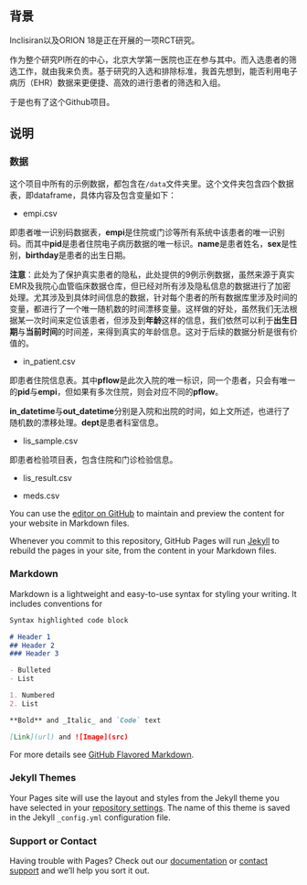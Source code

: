 ## 背景

Inclisiran以及ORION 18是正在开展的一项RCT研究。

作为整个研究PI所在的中心，北京大学第一医院也正在参与其中。而入选患者的筛选工作，就由我来负责。基于研究的入选和排除标准，我首先想到，能否利用电子病历（EHR）数据来更便捷、高效的进行患者的筛选和入组。

于是也有了这个Github项目。

## 说明

### 数据

这个项目中所有的示例数据，都包含在```/data```文件夹里。这个文件夹包含四个数据表，即dataframe，具体内容及包含变量如下：

- empi.csv

即患者唯一识别码数据表，**empi**是住院或门诊等所有系统中该患者的唯一识别码。而其中**pid**是患者住院电子病历数据的唯一标识。**name**是患者姓名，**sex**是性别，**birthday**是患者的出生日期。

**注意**：此处为了保护真实患者的隐私，此处提供的9例示例数据，虽然来源于真实EMR及我院心血管临床数据仓库，但已经对所有涉及隐私信息的数据进行了加密处理。尤其涉及到具体时间信息的数据，针对每个患者的所有数据库里涉及时间的变量，都进行了一个唯一随机数的时间漂移变量。这样做的好处，虽然我们无法根据某一次时间来定位该患者，但涉及到**年龄**这样的信息，我们依然可以利于**出生日期**与**当前时间**的时间差，来得到真实的年龄信息。这对于后续的数据分析是很有价值的。

- in_patient.csv

即患者住院信息表。其中**pflow**是此次入院的唯一标识，同一个患者，只会有唯一的**pid**与**empi**，但如果有多次住院，则会对应不同的**pflow**。

**in_datetime**与**out_datetime**分别是入院和出院的时间，如上文所述，也进行了随机数的漂移处理。**dept**是患者科室信息。

- lis_sample.csv

即患者检验项目表，包含住院和门诊检验信息。

- lis_result.csv

- meds.csv




You can use the [editor on GitHub](https://github.com/ditto504/inclisiran/edit/main/docs/index.md) to maintain and preview the content for your website in Markdown files.

Whenever you commit to this repository, GitHub Pages will run [Jekyll](https://jekyllrb.com/) to rebuild the pages in your site, from the content in your Markdown files.

### Markdown

Markdown is a lightweight and easy-to-use syntax for styling your writing. It includes conventions for

```markdown
Syntax highlighted code block

# Header 1
## Header 2
### Header 3

- Bulleted
- List

1. Numbered
2. List

**Bold** and _Italic_ and `Code` text

[Link](url) and ![Image](src)
```

For more details see [GitHub Flavored Markdown](https://guides.github.com/features/mastering-markdown/).

### Jekyll Themes

Your Pages site will use the layout and styles from the Jekyll theme you have selected in your [repository settings](https://github.com/ditto504/inclisiran/settings). The name of this theme is saved in the Jekyll `_config.yml` configuration file.

### Support or Contact

Having trouble with Pages? Check out our [documentation](https://docs.github.com/categories/github-pages-basics/) or [contact support](https://support.github.com/contact) and we’ll help you sort it out.
